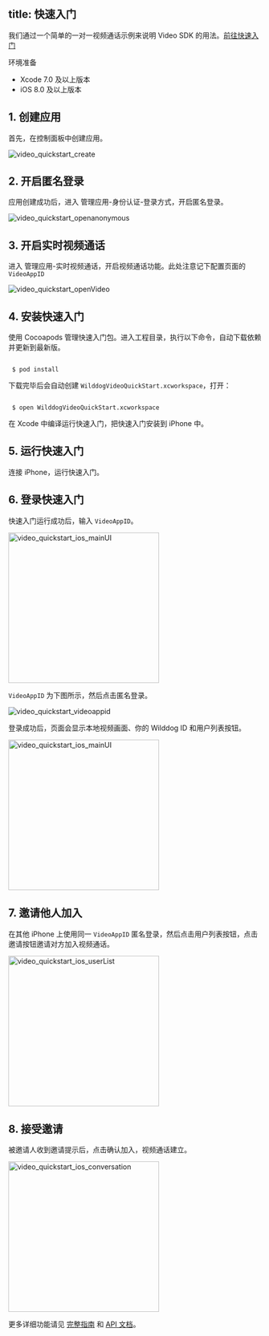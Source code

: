 
title: 快速入门
---
我们通过一个简单的一对一视频通话示例来说明 Video SDK 的用法。[前往快速入门](https://github.com/WildDogTeam/video-demo-ios-conversation)

<div class="env">
    <p class="env-title">环境准备</p>
    <ul>
        <li> Xcode 7.0 及以上版本 </li>
        <li> iOS 8.0 及以上版本 </li>
    </ul>
</div>


## 1. 创建应用

首先，在控制面板中创建应用。

<img src='/images/video_quickstart_create.png' alt="video_quickstart_create">

## 2. 开启匿名登录

应用创建成功后，进入 管理应用-身份认证-登录方式，开启匿名登录。

<img src='/images/openanonymous.png' alt="video_quickstart_openanonymous">

## 3. 开启实时视频通话

进入 管理应用-实时视频通话，开启视频通话功能。此处注意记下配置页面的 `VideoAppID`

<img src='/images/video_quickstart_openVideo.png' alt="video_quickstart_openVideo">

## 4. 安装快速入门

使用 Cocoapods 管理快速入门包。进入工程目录，执行以下命令，自动下载依赖并更新到最新版。

```shell

 $ pod install

```

下载完毕后会自动创建 `WilddogVideoQuickStart.xcworkspace`，打开：

```shell

 $ open WilddogVideoQuickStart.xcworkspace

```

在 Xcode 中编译运行快速入门，把快速入门安装到 iPhone 中。


## 5. 运行快速入门

连接 iPhone，运行快速入门。

## 6. 登录快速入门

快速入门运行成功后，输入 `VideoAppID`。

<img src='/images/video_quickstart_ios_login.png' alt="video_quickstart_ios_mainUI" width="300">

`VideoAppID` 为下图所示，然后点击匿名登录。

<img src='/images/video_quickstart_videoappid.png' alt="video_quickstart_videoappid">

登录成功后，页面会显示本地视频画面、你的 Wilddog ID 和用户列表按钮。

<img src='/images/video_quickstart_ios_mainUI.png' alt="video_quickstart_ios_mainUI" width="300">

## 7. 邀请他人加入

在其他 iPhone 上使用同一 `VideoAppID` 匿名登录，然后点击用户列表按钮，点击邀请按钮邀请对方加入视频通话。

<img src='/images/video_quickstart_ios_userList.png' alt="video_quickstart_ios_userList" width="300">

## 8. 接受邀请

被邀请人收到邀请提示后，点击确认加入，视频通话建立。

<img src='/images/video_quickstart_ios_conversation.jpg' alt="video_quickstart_ios_conversation" width="300">


更多详细功能请见 [完整指南](/conversation/iOS/guide/0-concepts.html) 和 [API 文档](/conversation/iOS/api/WDGVideo.html)。
